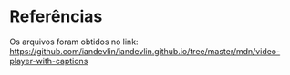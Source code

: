 # Referências

Os arquivos foram obtidos no link: https://github.com/iandevlin/iandevlin.github.io/tree/master/mdn/video-player-with-captions
